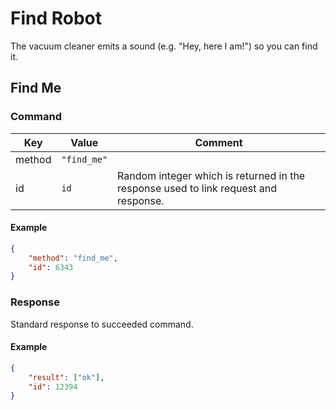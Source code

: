 # Find Robot

The vacuum cleaner emits a sound (e.g. "Hey, here I am!") so you can find it.

## Find Me

### Command

| Key    | Value       | Comment                                                                             |
| ------ | ----------- | ----------------------------------------------------------------------------------- |
| method | `"find_me"` |                                                                                     |
| id     | `id`        | Random integer which is returned in the response used to link request and response. |

#### Example

```json
{
    "method": "find_me",
    "id": 6343
}
```

### Response

Standard response to succeeded command.

#### Example

```json
{
    "result": ["ok"],
    "id": 12394
}
```
